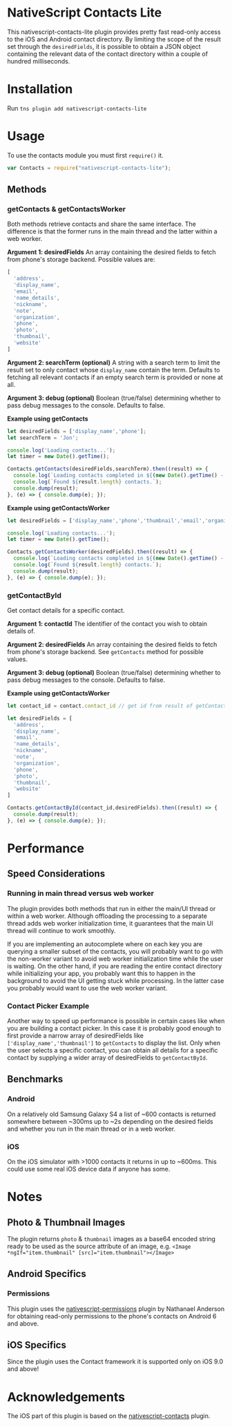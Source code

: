# NativeScript Contacts Lite

This nativescript-contacts-lite plugin provides pretty fast read-only access to the iOS and Android contact directory. By limiting the scope of the result set through the `desiredFields`, it is possible to obtain a JSON object containing the relevant data of the contact directory within a couple of hundred milliseconds.

# Installation

Run `tns plugin add nativescript-contacts-lite`

# Usage

To use the contacts module you must first `require()` it.

```js
var Contacts = require("nativescript-contacts-lite");
```

## Methods

### getContacts & getContactsWorker
Both methods retrieve contacts and share the same interface. The difference is that the former runs in the main thread and the latter within a web worker.

**Argument 1: desiredFields**
An array containing the desired fields to fetch from phone's storage backend. Possible values are:
```js
[
  'address',
  'display_name',
  'email',
  'name_details',
  'nickname',
  'note',
  'organization',
  'phone',
  'photo',
  'thumbnail',
  'website'
]
```

**Argument 2: searchTerm (optional)**
A string with a search term to limit the result set to only contact whose `display_name` contain the term. Defaults to fetching all relevant contacts if an empty search term is provided or none at all.

**Argument 3: debug (optional)**
Boolean (true/false) determining whether to pass debug messages to the console. Defaults to false.


**Example using getContacts**
```js
let desiredFields = ['display_name','phone'];
let searchTerm = 'Jon';

console.log('Loading contacts...');
let timer = new Date().getTime();

Contacts.getContacts(desiredFields,searchTerm).then((result) => {
  console.log(`Loading contacts completed in ${(new Date().getTime() - timer)} ms.`);
  console.log(`Found ${result.length} contacts.`);
  console.dump(result);
}, (e) => { console.dump(e); });
```

**Example using getContactsWorker**
```js
let desiredFields = ['display_name','phone','thumbnail','email','organization'];

console.log('Loading contacts...');
let timer = new Date().getTime();

Contacts.getContactsWorker(desiredFields).then((result) => {
  console.log(`Loading contacts completed in ${(new Date().getTime() - timer)} ms.`);
  console.log(`Found ${result.length} contacts.`);
  console.dump(result);
}, (e) => { console.dump(e); });
```


### getContactById
Get contact details for a specific contact.

**Argument 1: contactId**
The identifier of the contact you wish to obtain details of.

**Argument 2: desiredFields**
An array containing the desired fields to fetch from phone's storage backend. See `getContacts` method for possible values.

**Argument 3: debug (optional)**
Boolean (true/false) determining whether to pass debug messages to the console. Defaults to false.

**Example using getContactsWorker**
```js
let contact_id = contact.contact_id // get id from result of getContacts method

let desiredFields = [
  'address',
  'display_name',
  'email',
  'name_details',
  'nickname',
  'note',
  'organization',
  'phone',
  'photo',
  'thumbnail',
  'website'
]

Contacts.getContactById(contact_id,desiredFields).then((result) => {
  console.dump(result);
}, (e) => { console.dump(e); });
```


# Performance

## Speed Considerations

### Running in main thread versus web worker
The plugin provides both methods that run in either the main/UI thread or within a web worker. Although offloading the processing to a separate thread adds web worker initialization time, it guarantees that the main UI thread will continue to work smoothly. 

If you are implementing an autocomplete where on each key you are querying a smaller subset of the contacts, you will probably want to go with the non-worker variant to avoid web worker initialization time while the user is waiting. On the other hand, if you are reading the entire contact directory while initializing your app, you probably want this to happen in the background to avoid the UI getting stuck while processing. In the latter case you probably would want to use the web worker variant.

### Contact Picker Example
Another way to speed up performance is possible in certain cases like when you are building a contact picker. In this case it is probably good enough to first provide a narrow array of desiredFields like `['display_name','thumbnail']` to `getContacts` to display the list. Only when the user selects a specific contact, you can obtain all details for a specific contact by supplying a wider array of desiredFields to `getContactById`.


## Benchmarks

### Android
On a relatively old Samsung Galaxy S4 a list of ~600 contacts is returned somewhere between ~300ms up to ~2s depending on the desired fields and whether you run in the main thread or in a web worker.

### iOS
On the iOS simulator with >1000 contacts it returns in up to ~600ms. This could use some real iOS device data if anyone has some.


# Notes

## Photo & Thumbnail Images
The plugin returns `photo` & `thumbnail` images as a base64 encoded string ready to be used as the source attribute of an image, e.g. `<Image *ngIf="item.thumbnail" [src]="item.thumbnail"></Image>`

## Android Specifics

### Permissions
This plugin uses the [nativescript-permissions](https://github.com/NathanaelA/nativescript-permissions) plugin by Nathanael Anderson for obtaining read-only permissions to the phone's contacts on Android 6 and above.

## iOS Specifics
Since the plugin uses the Contact framework it is supported only on iOS 9.0 and above!

# Acknowledgements
The iOS part of this plugin is based on the [nativescript-contacts](https://github.com/firescript/nativescript-contacts) plugin.
